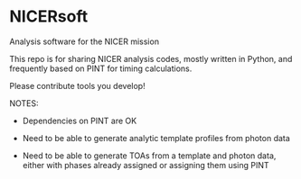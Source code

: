 # NICERsoft
Analysis software for the NICER mission

This repo is for sharing NICER analysis codes, mostly written in Python, and frequently based on PINT for timing calculations.

Please contribute tools you develop!

NOTES:

* Dependencies on PINT are OK

* Need to be able to generate analytic template profiles from photon data

* Need to be able to generate TOAs from a template and photon data, either with
phases already assigned or assigning them using PINT

